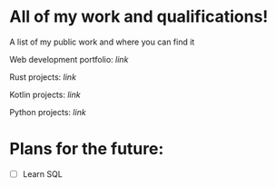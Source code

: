 # All of my work and qualifications! 
A list of my public work and where you can find it

Web development portfolio: *link*

Rust projects: *link*

Kotlin projects: *link*

Python projects: *link*

# Plans for the future: 
- [ ] Learn SQL
